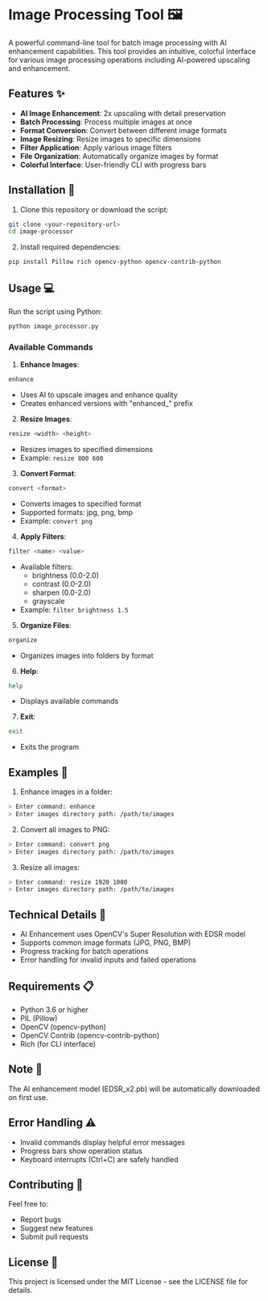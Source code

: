 # Image Processing Tool 🖼️

A powerful command-line tool for batch image processing with AI enhancement capabilities. This tool provides an intuitive, colorful interface for various image processing operations including AI-powered upscaling and enhancement.

## Features ✨

- **AI Image Enhancement**: 2x upscaling with detail preservation
- **Batch Processing**: Process multiple images at once
- **Format Conversion**: Convert between different image formats
- **Image Resizing**: Resize images to specific dimensions
- **Filter Application**: Apply various image filters
- **File Organization**: Automatically organize images by format
- **Colorful Interface**: User-friendly CLI with progress bars

## Installation 🚀

1. Clone this repository or download the script:
```bash
git clone <your-repository-url>
cd image-processor
```

2. Install required dependencies:
```bash
pip install Pillow rich opencv-python opencv-contrib-python
```

## Usage 💻

Run the script using Python:
```bash
python image_processor.py
```

### Available Commands

1. **Enhance Images**:
```bash
enhance
```
- Uses AI to upscale images and enhance quality
- Creates enhanced versions with "enhanced_" prefix

2. **Resize Images**:
```bash
resize <width> <height>
```
- Resizes images to specified dimensions
- Example: `resize 800 600`

3. **Convert Format**:
```bash
convert <format>
```
- Converts images to specified format
- Supported formats: jpg, png, bmp
- Example: `convert png`

4. **Apply Filters**:
```bash
filter <name> <value>
```
- Available filters:
  - brightness (0.0-2.0)
  - contrast (0.0-2.0)
  - sharpen (0.0-2.0)
  - grayscale
- Example: `filter brightness 1.5`

5. **Organize Files**:
```bash
organize
```
- Organizes images into folders by format

6. **Help**:
```bash
help
```
- Displays available commands

7. **Exit**:
```bash
exit
```
- Exits the program

## Examples 📝

1. Enhance images in a folder:
```bash
> Enter command: enhance
> Enter images directory path: /path/to/images
```

2. Convert all images to PNG:
```bash
> Enter command: convert png
> Enter images directory path: /path/to/images
```

3. Resize all images:
```bash
> Enter command: resize 1920 1080
> Enter images directory path: /path/to/images
```

## Technical Details 🔧

- AI Enhancement uses OpenCV's Super Resolution with EDSR model
- Supports common image formats (JPG, PNG, BMP)
- Progress tracking for batch operations
- Error handling for invalid inputs and failed operations

## Requirements 📋

- Python 3.6 or higher
- PIL (Pillow)
- OpenCV (opencv-python)
- OpenCV Contrib (opencv-contrib-python)
- Rich (for CLI interface)

## Note 📝

The AI enhancement model (EDSR_x2.pb) will be automatically downloaded on first use.

## Error Handling ⚠️

- Invalid commands display helpful error messages
- Progress bars show operation status
- Keyboard interrupts (Ctrl+C) are safely handled

## Contributing 🤝

Feel free to:
- Report bugs
- Suggest new features
- Submit pull requests

## License 📄

This project is licensed under the MIT License - see the LICENSE file for details.
